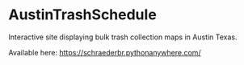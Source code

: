 # AustinTrashSchedule
Interactive site displaying bulk trash collection maps in Austin Texas. 

Available here: https://schraederbr.pythonanywhere.com/


